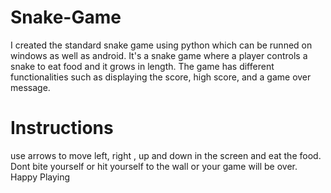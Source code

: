 # Snake-Game
I created the standard  snake game using python which can be runned on windows as well as android. It's a snake game where a player controls a snake to eat food  and it grows in length. The game has different functionalities such as displaying the score, high score, and a game over message.
# Instructions

use arrows to move left, right , up and down in the screen and eat the food.
Dont bite yourself or hit yourself to the wall or your game will be over.
                            Happy Playing
